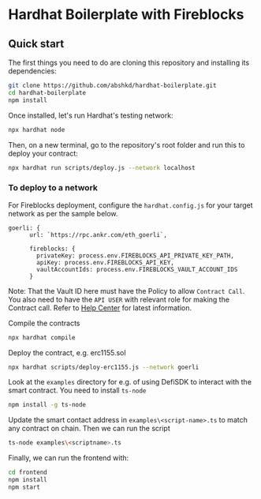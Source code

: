 # Hardhat Boilerplate with Fireblocks


## Quick start

The first things you need to do are cloning this repository and installing its
dependencies:

```sh
git clone https://github.com/abshkd/hardhat-boilerplate.git
cd hardhat-boilerplate
npm install
```

Once installed, let's run Hardhat's testing network:

```sh
npx hardhat node
```

Then, on a new terminal, go to the repository's root folder and run this to
deploy your contract:

```sh
npx hardhat run scripts/deploy.js --network localhost
```

### To deploy to a network
For Fireblocks deployment, configure the `hardhat.config.js` for your target network as per the sample below.
```
goerli: {
      url: `https://rpc.ankr.com/eth_goerli`,
      
      fireblocks: {
        privateKey: process.env.FIREBLOCKS_API_PRIVATE_KEY_PATH,
        apiKey: process.env.FIREBLOCKS_API_KEY,
        vaultAccountIds: process.env.FIREBLOCKS_VAULT_ACCOUNT_IDS
      }
```
Note: That the Vault ID here must have the Policy to allow `Contract Call`.
You also need to have the `API USER` with relevant role for making the Contract call.
Refer to [Help Center](https://support.fireblocks.io/hc/en-us/) for latest information.

Compile the contracts
```sh
npx hardhat compile
```

Deploy the contract, e.g. erc1155.sol
```sh
npx hardhat scripts/deploy-erc1155.js --network goerli
```

Look at the `examples` directory for e.g. of using DefiSDK to interact with the smart contract. You need to install `ts-node`
```sh
npm install -g ts-node
```

Update the smart contact address in `examples\<script-name>.ts` to match any contract on chain. Then we can run the script
```sh
ts-node examples\<scriptname>.ts
```
Finally, we can run the frontend with:

```sh
cd frontend
npm install
npm start
```

